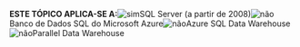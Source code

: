 <Token>**ESTE TÓPICO APLICA-SE A:**![sim](media/yes.png)SQL Server (a partir de 2008)![não](media/no.png)Banco de Dados SQL do Microsoft Azure![não](media/no.png)Azure SQL Data Warehouse ![não](media/no.png)Parallel Data Warehouse </Token>

